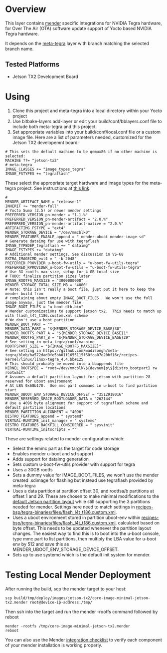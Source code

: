 # Overview

This layer contains [mender](https://mender.io/) specific integrations for NVIDIA Tegra hardware, for Over The Air (OTA) software update support of Yocto based NVIDIA Tegra hardware.

It depends on the [meta-tegra](https://github.com/madisongh/meta-tegra) layer with branch matching the selected branch name.

## Tested Platforms

* Jetson TX2 Development Board

# Using

1. Clone this project and meta-tegra into a local directory within your Yocto project
2. Use bitbake-layers add-layer or edit your build/conf/bblayers.conf file to include both meta-tegra and this project.
3. Set appropriate variables into your build/conf/local.conf file or a custom image file.  Here are a list of parameters needed, customized for the Jetson TX2 developemnt board:
```
# This sets the default machine to be qemux86 if no other machine is selected:
MACHINE ??= "jetson-tx2"
# meta-tegra
IMAGE_CLASSES += "image_types_tegra"
IMAGE_FSTYPES += "tegraflash"
```
These select the appropriate target hardware and image types for the meta-tegra project.  See instructions at [this link](https://github.com/madisongh/meta-tegra/wiki/Flashing-the-Jetson-Dev-Kit).
```
# 
MENDER_ARTIFACT_NAME = "release-1"
INHERIT += "mender-full"
# Yocto Sumo (2.5) or newer mender settings
PREFERRED_VERSION_pn-mender = "1.1.%"
PREFERRED_VERSION_pn-mender-artifact = "2.0.%"
PREFERRED_VERSION_pn-mender-artifact-native = "2.0.%"
ARTIFACTIMG_FSTYPE = "ext4"
MENDER_STORAGE_DEVICE = "/dev/mmcblk0"
MENDER_FEATURES_ENABLE_append = " mender-uboot mender-image-sd"
# Generate dataimg for use with tegraflash
IMAGE_TYPEDEP_tegraflash += " dataimg"
IMAGE_FSTYPES += "dataimg"
# Additional mender settings, See discussion in VS-68
EXTRA_IMAGECMD_ext4 = " -b 2048"
PREFERRED_PROVIDER_u-boot-fw-utils = "u-boot-fw-utils-tegra"
PREFERRED_RPROVIDER_u-boot-fw-utils = "u-boot-fw-utils-tegra"
# Use 3G rootfs max size, setup for 4 GB total size
# TODO: finalize partition sizes later
IMAGE_ROOTFS_MAXSIZE = "3000000000"
MENDER_STORAGE_TOTAL_SIZE_MB = "4000"
# Note: this isn't really a boot file, just put it here to keep the mender build from
# complaining about empty IMAGE_BOOT_FILES.  We won't use the full image anyway, just the mender file
IMAGE_BOOT_FILES = "u-boot-dtb.bin"
# Mender customizations to support jetson tx2.  This needs to match up with flash_l4t_t186.custom.xml scheme
# We don't use a boot partition
MENDER_BOOT_PART = ""
MENDER_DATA_PART = "${MENDER_STORAGE_DEVICE_BASE}30"
MENDER_ROOTFS_PART_A = "${MENDER_STORAGE_DEVICE_BASE}1"
MENDER_ROOTFS_PART_B = "${MENDER_STORAGE_DEVICE_BASE}29"
# See setting in meta-tegra/conf/machine
ROOTFSPART_SIZE = "${IMAGE_ROOTFS_MAXSIZE}"
# See setting in https://github.com/madisongh/meta-tegra/blob/ba572dad0fe5bb01f1655115f60fca07e20bf16c/recipes-kernel/linux/linux-tegra_4.4.bb#L25
# This should probably be moved into a bbappends file
KERNEL_ROOTSPEC = "root=/dev/mmcblk\${devnum}p\${distro_bootpart} rw rootwait"
# Assumes a default partition layout for jetson with partition 28 reserved for uboot environment
# At LBA 0x68b170.  Use mmc part command in u-boot to find partition start
MENDER_UBOOT_ENV_STORAGE_DEVICE_OFFSET = "3512918016"
MENDER_RESERVED_SPACE_BOOTLOADER_DATA = "262144"
# Use a 4096 byte alignment for support of tegraflash scheme and default partition locations
MENDER_PARTITION_ALIGNMENT = "4096"
DISTRO_FEATURES_append = " systemd"
VIRTUAL-RUNTIME_init_manager = " systemd"
DISTRO_FEATURES_BACKFILL_CONSIDERED = " sysvinit"
VIRTUAL-RUNTIME_initscripts = ""
```
These are settings related to mender configuration which:
* Select the emmc part as the target for code storage
* Enables mender u-boot and sd support
* Adds support for dataimg generation
* Sets custom u-boot-fw-utils provider with support for tegra
* Uses a 30GB rootfs
* Sets a dummy value for IMAGE_BOOT_FILES, we won't use the mender created .sdimage for flashing but instead use tegraflash provided by meta-tegra
* Uses a data partition at partition offset 30, and rootfsa/b partitions at offset 1 and 29.  These are chosen to make minimal modifications to the [default Jetson partition layout](https://docs.nvidia.com/jetson/l4t/index.html#page/Tegra%2520Linux%2520Driver%2520Package%2520Development%2520Guide%2Fpart_config_jetson_xavier.html%23wwpID0EGHA) while still supporting the 3 partitions needed for mender.  Settings here need to match settings in [recipes-bsp/tegra-binaries/files/flash_l4t_t186.custom.xml](recipes-bsp/tegra-binaries/files/flash_l4t_t186.custom.xml).
* Uses a uboot environment stored in partition uboot-env within [recipes-bsp/tegra-binaries/files/flash_l4t_t186.custom.xml](recipes-bsp/tegra-binaries/files/flash_l4t_t186.custom.xml), calculated based on byte offset.  This needs to be updated whenever the partition layout changes.  The easiest way to find this is to boot into the u-boot console, type mmc part to list partitions, then multiply the LBA value for u-boot env by 512 and save this as MENDER_UBOOT_ENV_STORAGE_DEVICE_OFFSET.
* Sets up to use systemd which is the default init system for mender.

# Testing Local Mender Deployment
After running the build, scp the mender target to your host:
```
scp build/tmp/deploy/images/jetson-tx2/core-image-minimal-jetson-tx2.mender root@device-ip-address:/tmp/
```
Then ssh into the target and run the mender -rootfs command followed by reboot
```
mender -rootfs /tmp/core-image-minimal-jetson-tx2.mender
reboot
```
You can also use the Mender [integration checklist](https://docs.mender.io/1.6/devices/integrating-with-u-boot/integration-checklist) to verify each component of your mender installation is working properly.


